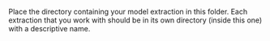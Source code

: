 Place the directory containing your model extraction in this folder. Each extraction that you work with should be in its own directory (inside this one) with a descriptive name. 